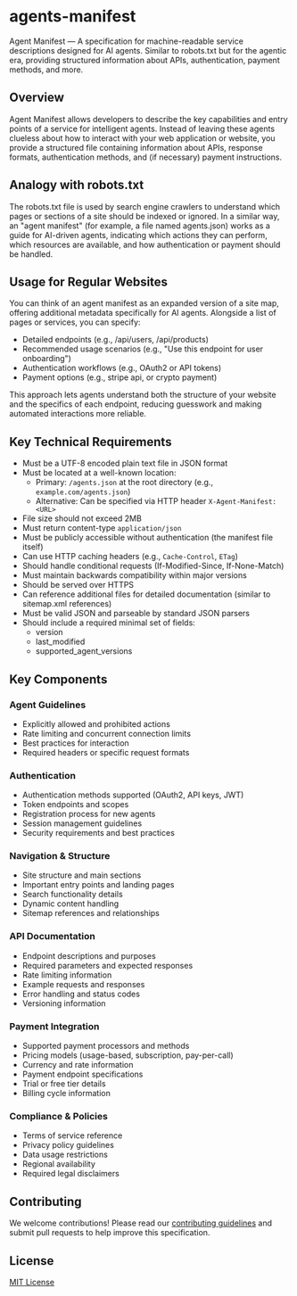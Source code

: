 # agents-manifest

Agent Manifest — A specification for machine-readable service descriptions designed for AI agents. Similar to robots.txt but for the agentic era, providing structured information about APIs, authentication, payment methods, and more.

## Overview

Agent Manifest allows developers to describe the key capabilities and entry points of a service for intelligent agents. Instead of leaving these agents clueless about how to interact with your web application or website, you provide a structured file containing information about APIs, response formats, authentication methods, and (if necessary) payment instructions.

## Analogy with robots.txt

The robots.txt file is used by search engine crawlers to understand which pages or sections of a site should be indexed or ignored. In a similar way, an "agent manifest" (for example, a file named agents.json) works as a guide for AI-driven agents, indicating which actions they can perform, which resources are available, and how authentication or payment should be handled.

## Usage for Regular Websites

You can think of an agent manifest as an expanded version of a site map, offering additional metadata specifically for AI agents. Alongside a list of pages or services, you can specify:

- Detailed endpoints (e.g., /api/users, /api/products)
- Recommended usage scenarios (e.g., "Use this endpoint for user onboarding")
- Authentication workflows (e.g., OAuth2 or API tokens)
- Payment options (e.g., stripe api, or crypto payment)

This approach lets agents understand both the structure of your website and the specifics of each endpoint, reducing guesswork and making automated interactions more reliable.

## Key Technical Requirements

- Must be a UTF-8 encoded plain text file in JSON format
- Must be located at a well-known location:
  - Primary: `/agents.json` at the root directory (e.g., `example.com/agents.json`)
  - Alternative: Can be specified via HTTP header `X-Agent-Manifest: <URL>`
- File size should not exceed 2MB
- Must return content-type `application/json`
- Must be publicly accessible without authentication (the manifest file itself)
- Can use HTTP caching headers (e.g., `Cache-Control`, `ETag`)
- Should handle conditional requests (If-Modified-Since, If-None-Match)
- Must maintain backwards compatibility within major versions
- Should be served over HTTPS
- Can reference additional files for detailed documentation (similar to sitemap.xml references)
- Must be valid JSON and parseable by standard JSON parsers
- Should include a required minimal set of fields:
  - version
  - last_modified
  - supported_agent_versions

## Key Components

### Agent Guidelines

- Explicitly allowed and prohibited actions
- Rate limiting and concurrent connection limits
- Best practices for interaction
- Required headers or specific request formats

### Authentication

- Authentication methods supported (OAuth2, API keys, JWT)
- Token endpoints and scopes
- Registration process for new agents
- Session management guidelines
- Security requirements and best practices

### Navigation & Structure

- Site structure and main sections
- Important entry points and landing pages
- Search functionality details
- Dynamic content handling
- Sitemap references and relationships

### API Documentation

- Endpoint descriptions and purposes
- Required parameters and expected responses
- Rate limiting information
- Example requests and responses
- Error handling and status codes
- Versioning information

### Payment Integration

- Supported payment processors and methods
- Pricing models (usage-based, subscription, pay-per-call)
- Currency and rate information
- Payment endpoint specifications
- Trial or free tier details
- Billing cycle information

### Compliance & Policies

- Terms of service reference
- Privacy policy guidelines
- Data usage restrictions
- Regional availability
- Required legal disclaimers

## Contributing

We welcome contributions! Please read our [contributing guidelines](CONTRIBUTING.md) and submit pull requests to help improve this specification.

## License

[MIT License](LICENSE)
